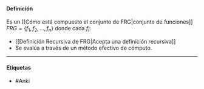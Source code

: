 #### Definición
Es un [[Cómo está compuesto el conjunto de FRG|conjunto de funciones]] $FRG=\{f_1,f_2,...,f_n\}$ donde cada $f_i$:
- [[Definición Recursiva de FRG|Acepta una definición recursiva]]
- Se evalúa a través de un método efectivo de cómputo.
***
#### Etiquetas
- #Anki 